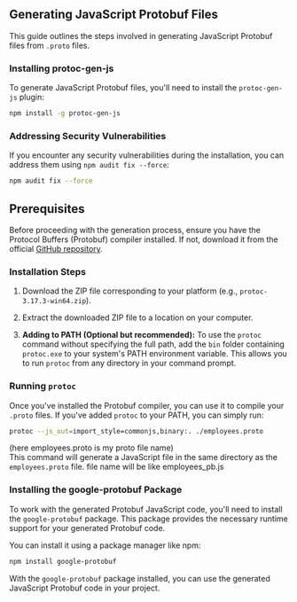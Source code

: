 ## Generating JavaScript Protobuf Files

This guide outlines the steps involved in generating JavaScript Protobuf files from `.proto` files.

### Installing protoc-gen-js

To generate JavaScript Protobuf files, you'll need to install the `protoc-gen-js` plugin:

```bash
npm install -g protoc-gen-js
```

### Addressing Security Vulnerabilities

If you encounter any security vulnerabilities during the installation, you can address them using `npm audit fix --force`:

```bash
npm audit fix --force
```

## Prerequisites

Before proceeding with the generation process, ensure you have the Protocol Buffers (Protobuf) compiler installed. If not, download it from the official [GitHub repository](https://github.com/protocolbuffers/protobuf/releases).

### Installation Steps

1. Download the ZIP file corresponding to your platform (e.g., `protoc-3.17.3-win64.zip`).

2. Extract the downloaded ZIP file to a location on your computer.

3. **Adding to PATH (Optional but recommended):** To use the `protoc` command without specifying the full path, add the `bin` folder containing `protoc.exe` to your system's PATH environment variable. This allows you to run `protoc` from any directory in your command prompt.

### Running `protoc`

Once you've installed the Protobuf compiler, you can use it to compile your `.proto` files. If you've added `protoc` to your PATH, you can simply run:

```bash
protoc --js_out=import_style=commonjs,binary:. ./employees.proto
```
(here employees.proto is my proto file name)<br>
This command will generate a JavaScript file in the same directory as the `employees.proto` file. file name will be like employees_pb.js

### Installing the google-protobuf Package

To work with the generated Protobuf JavaScript code, you'll need to install the `google-protobuf` package. This package provides the necessary runtime support for your generated Protobuf code.

You can install it using a package manager like npm:

```bash
npm install google-protobuf
```

With the `google-protobuf` package installed, you can use the generated JavaScript Protobuf code in your project.
